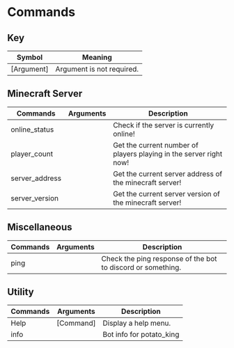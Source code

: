 # Commands

## Key 
| Symbol      | Meaning                        |
|-------------|--------------------------------|
| [Argument]  | Argument is not required.      |

## Minecraft Server
| Commands       | Arguments | Description                                                        |
|----------------|-----------|--------------------------------------------------------------------|
| online_status  |           | Check if the server is currently online!                           |
| player_count   |           | Get the current number of players playing in the server right now! |
| server_address |           | Get the current server address of the minecraft server!            |
| server_version |           | Get the current server version of the minecraft server!            |

## Miscellaneous
| Commands | Arguments | Description                                                 |
|----------|-----------|-------------------------------------------------------------|
| ping     |           | Check the ping response of the bot to discord or something. |

## Utility
| Commands | Arguments | Description              |
|----------|-----------|--------------------------|
| Help     | [Command] | Display a help menu.     |
| info     |           | Bot info for potato_king |

